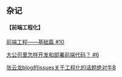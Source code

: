 ## 杂记

#### 【前端工程化】

[前端工程——基础篇 #10](https://github.com/fouber/blog/issues/10) 

[大公司里怎样开发和部署前端代码？ #6](https://github.com/fouber/blog/issues/6) 

[张云龙blog的issues关于工程化的话题绝对牛B](https://github.com/fouber/blog/issues) 